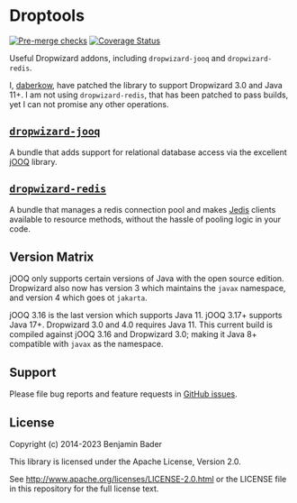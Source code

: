 Droptools
======================

[![Pre-merge checks](https://github.com/benjamin-bader/droptools/actions/workflows/ci.yaml/badge.svg)](https://github.com/benjamin-bader/droptools/actions/workflows/ci.yaml)
[![Coverage Status](https://img.shields.io/coveralls/benjamin-bader/droptools.svg)](https://coveralls.io/r/benjamin-bader/droptools)

Useful Dropwizard addons, including `dropwizard-jooq` and `dropwizard-redis`.

I, [daberkow](https://github.com/daberkow/), have patched the library to support Dropwizard 3.0 and Java 11+. I am not using `dropwizard-redis`, that has been patched to pass builds, yet I can not promise any other operations.

[`dropwizard-jooq`](docs/jooq.md)
-----------------

A bundle that adds support for relational database access via the excellent [jOOQ](http://jooq.org) library.


[`dropwizard-redis`](docs/redis.md)
------------------

A bundle that manages a redis connection pool and makes [Jedis](https://github.com/xetorthio/jedis) clients available to resource methods, without the hassle of pooling logic in your code.

Version Matrix
--------------

jOOQ only supports certain versions of Java with the open source edition. Dropwizard also now has version 3 which maintains the `javax` namespace, and version 4 which goes ot `jakarta`.

jOOQ 3.16 is the last version which supports Java 11. jOOQ 3.17+ supports Java 17+. Dropwizard 3.0 and 4.0 requires Java 11. This current build is compiled against jOOQ 3.16 and Dropwizard 3.0; making it Java 8+ compatible with `javax` as the namespace.

Support
-------

Please file bug reports and feature requests in [GitHub issues](https://github.com/benjamin-bader/droptools-parent/issues).


License
-------

Copyright (c) 2014-2023 Benjamin Bader

This library is licensed under the Apache License, Version 2.0.

See http://www.apache.org/licenses/LICENSE-2.0.html or the LICENSE file in this repository for the full license text.
